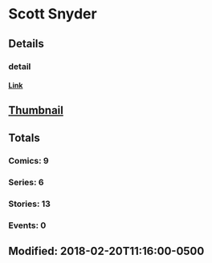 # Scott  Snyder 
## Details
### detail
#### [Link](http://marvel.com/comics/creators/7957/scott_snyder?utm_campaign=apiRef&utm_source=225578a89fc76f3d20fbffda5d17a88d)
## [Thumbnail](http://i.annihil.us/u/prod/marvel/i/mg/b/40/image_not_available.jpg)
## Totals
### Comics: 9
### Series: 6
### Stories: 13
### Events: 0
## Modified: 2018-02-20T11:16:00-0500
